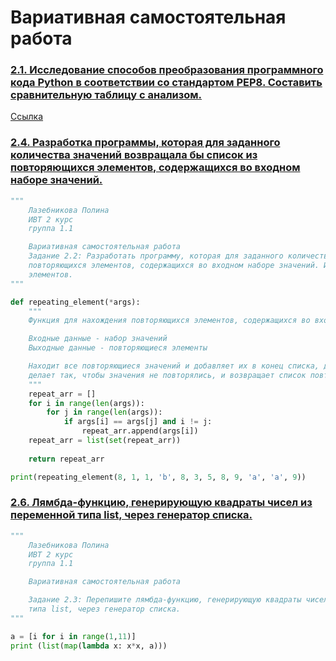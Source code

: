 # Вариативная самостоятельная работа

### [2.1. Исследование способов преобразования программного кода Python в соответствии со стандартом PEP8. Составить сравнительную таблицу с анализом.](https://www.dropbox.com/s/6ztypdwqbm6cjj6/%D0%9B%D0%B0%D0%B7%D0%B5%D0%B1%D0%BD%D0%B8%D0%BA%D0%BE%D0%B2%D0%B0%20%D0%9F%D0%BE%D0%BB%D0%B8%D0%BD%D0%B0%20%D0%98%D0%92%D0%A2%201.1%20%D0%92%D0%A1%D0%A0%202.1.docx?dl=0)
[Ссылка](https://www.dropbox.com/s/6ztypdwqbm6cjj6/%D0%9B%D0%B0%D0%B7%D0%B5%D0%B1%D0%BD%D0%B8%D0%BA%D0%BE%D0%B2%D0%B0%20%D0%9F%D0%BE%D0%BB%D0%B8%D0%BD%D0%B0%20%D0%98%D0%92%D0%A2%201.1%20%D0%92%D0%A1%D0%A0%202.1.docx?dl=0)
### [2.4. Разработка программы, которая для заданного количества значений возвращала бы список из повторяющихся элементов, содержащихся во входном наборе значений. ](https://repl.it/@PolinaLazebniko/Tema5-VSR-Zad22)
```python
"""
    Лазебникова Полина 
    ИВТ 2 курс
    группа 1.1

    Вариативная самостоятельная работа 
    Задание 2.2: Разработать программу, которая для заданного количества значений возвращала бы список из 
    повторяющихся элементов, содержащихся во входном наборе значений. Использовать упаковку и распаковку
    элементов.
"""

def repeating_element(*args):
    """    
    Функция для нахождения повторяющихся элементов, содержащихся во входном наборе значений

    Входные данные - набор значений
    Выходные данные - повторяющиеся элементы

    Находит все повторяющиеся значений и добавляет их в конец списка, далее с помощью множества 
    делает так, чтобы значения не повторялись, и возвращает список повторяющихся элементов    
    """
    repeat_arr = []
    for i in range(len(args)):
        for j in range(len(args)):
            if args[i] == args[j] and i != j:
                repeat_arr.append(args[i])
    repeat_arr = list(set(repeat_arr))
    
    return repeat_arr

print(repeating_element(8, 1, 1, 'b', 8, 3, 5, 8, 9, 'a', 'a', 9))
```
### [2.6. Лямбда-функцию, генерирующую квадраты чисел из переменной типа list, через генератор списка.](https://repl.it/@PolinaLazebniko/Tema5-VSR-Zad23)
```python
"""
    Лазебникова Полина 
    ИВТ 2 курс
    группа 1.1

    Вариативная самостоятельная работа

    Задание 2.3: Перепишите лямбда-функцию, генерирующую квадраты чисел из переменной
    типа list, через генератор списка.
"""

a = [i for i in range(1,11)]
print (list(map(lambda x: x*x, a)))
```
